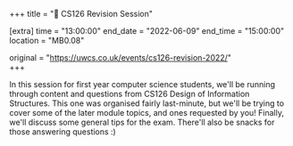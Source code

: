 +++
title = "🧠 CS126 Revision Session"

[extra]
time = "13:00:00"
end_date = "2022-06-09"
end_time = "15:00:00"
location = "MB0.08"

original = "https://uwcs.co.uk/events/cs126-revision-2022/"    
+++

In this session for first year computer science students, we'll be running through content and questions from CS126 Design of Information Structures. This one was organised fairly last-minute, but we'll be trying to cover some of the later module topics, and ones requested by you\! Finally, we'll discuss some general tips for the exam. There'll also be snacks for those answering questions :)

